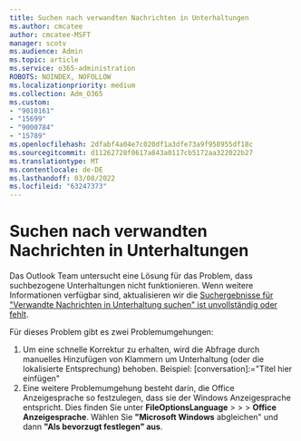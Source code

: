 ```yaml
---
title: Suchen nach verwandten Nachrichten in Unterhaltungen
ms.author: cmcatee
author: cmcatee-MSFT
manager: scotv
ms.audience: Admin
ms.topic: article
ms.service: o365-administration
ROBOTS: NOINDEX, NOFOLLOW
ms.localizationpriority: medium
ms.collection: Adm_O365
ms.custom:
- "9010161"
- "15699"
- "9000784"
- "15789"
ms.openlocfilehash: 2dfabf4a04e7c020df1a3dfe73a9f958955df18c
ms.sourcegitcommit: d11262728f0617a843a0117cb5172aa322022b27
ms.translationtype: MT
ms.contentlocale: de-DE
ms.lasthandoff: 03/08/2022
ms.locfileid: "63247373"
---
```

# <a name="find-related-messages-in-conversation"></a>Suchen nach verwandten Nachrichten in Unterhaltungen

Das Outlook Team untersucht eine Lösung für das Problem, dass suchbezogene Unterhaltungen nicht funktionieren. Wenn weitere Informationen verfügbar sind, aktualisieren wir die [Suchergebnisse für "Verwandte Nachrichten in Unterhaltung suchen" ist unvollständig oder fehlt](https://support.microsoft.com/office/26d8d3a8-26a2-4523-90ba-acb51176b7ae?storagetype=live).  

Für dieses Problem gibt es zwei Problemumgehungen:

1. Um eine schnelle Korrektur zu erhalten, wird die Abfrage durch manuelles Hinzufügen von Klammern um Unterhaltung (oder die lokalisierte Entsprechung) behoben. Beispiel: [conversation]:="Titel hier einfügen"
2. Eine weitere Problemumgehung besteht darin, die Office Anzeigesprache so festzulegen, dass sie der Windows Anzeigesprache entspricht. Dies finden Sie unter **FileOptionsLanguage** >  >  >  **Office Anzeigesprache**. Wählen Sie **"Microsoft Windows** abgleichen" und dann **"Als bevorzugt festlegen" aus**.
